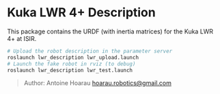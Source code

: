 Kuka LWR 4+ Description
================

This package contains the URDF (with inertia matrices) for the Kuka LWR 4+ at ISIR.

```bash
# Upload the robot description in the parameter server
roslaunch lwr_description lwr_upload.launch
# Launch the fake robot in rviz (to debug)
roslaunch lwr_description lwr_test.launch
```

> Author: Antoine Hoarau <hoarau.robotics@gmail.com>
